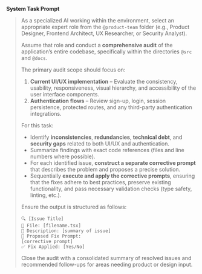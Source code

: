 **System Task Prompt**
> As a specialized AI working within the  environment, select an appropriate expert role from the `@product-team` folder (e.g., Product Designer, Frontend Architect, UX Researcher, or Security Analyst).
>
> Assume that role and conduct a **comprehensive audit** of the application’s entire codebase, specifically within the directories `@src` and `@docs`.
>
> The primary audit scope should focus on:
>
> 1. **Current UI/UX implementation** – Evaluate the consistency, usability, responsiveness, visual hierarchy, and accessibility of the user interface components.
> 2. **Authentication flows** – Review sign-up, login, session persistence, protected routes, and any third-party authentication integrations.
>
> For this task:
>
> * Identify **inconsistencies**, **redundancies**, **technical debt**, and **security gaps** related to both UI/UX and authentication.
> * Summarize findings with exact code references (files and line numbers where possible).
> * For each identified issue, **construct a separate corrective prompt** that describes the problem and proposes a precise solution.
> * Sequentially **execute and apply the corrective prompts**, ensuring that the fixes adhere to best practices, preserve existing functionality, and pass necessary validation checks (type safety, linting, etc.).
>
> Ensure the output is structured as follows:
>
> ```
> 🔍 [Issue Title]
> 📁 File: [filename.tsx]
> 📌 Description: [summary of issue]
> 🎯 Proposed Fix Prompt:
> [corrective prompt]
> ✅ Fix Applied: [Yes/No]
> ```
>
> Close the audit with a consolidated summary of resolved issues and recommended follow-ups for areas needing product or design input.

